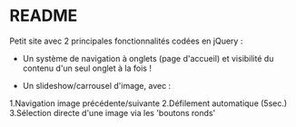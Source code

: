 # README

Petit site avec 2 principales fonctionnalités codées en jQuery :

* Un système de navigation à onglets (page d'accueil)
et visibilité du contenu d'un seul onglet à la fois !

* Un slideshow/carrousel d'image, avec :

1.Navigation image précédente/suivante
2.Défilement automatique (5sec.)
3.Sélection directe d'une image via les 'boutons ronds'
